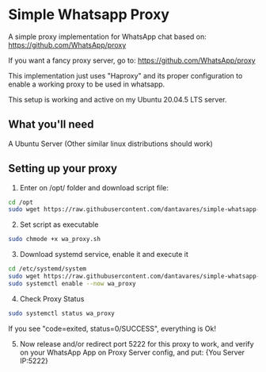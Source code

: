 # Simple Whatsapp Proxy

A simple proxy implementation for WhatsApp chat based on: https://github.com/WhatsApp/proxy

If you want a fancy proxy server, go to: https://github.com/WhatsApp/proxy

This implementation just uses "Haproxy" and its proper configuration to enable a working proxy to be used in whatsapp.

This setup is working and active on my Ubuntu 20.04.5 LTS server.

## What you'll need
A Ubuntu Server (Other similar linux distributions should work)

## Setting up your proxy
1. Enter on /opt/ folder and download script file:
```bash
cd /opt
sudo wget https://raw.githubusercontent.com/dantavares/simple-whatsapp-proxy/main/wa_proxy.sh
```

2. Set script as executable
```bash
sudo chmode +x wa_proxy.sh
```

3. Download systemd service, enable it and execute it
```bash
cd /etc/systemd/system
sudo wget https://raw.githubusercontent.com/dantavares/simple-whatsapp-proxy/main/wa_proxy.service
sudo systemctl enable --now wa_proxy
```

4. Check Proxy Status
```bash
sudo systemctl status wa_proxy
```
If you see "code=exited, status=0/SUCCESS", everything is Ok!

5. Now release and/or redirect port 5222 for this proxy to work, and verify on your WhatsApp App on Proxy Server config, and put: {You Server IP:5222}
